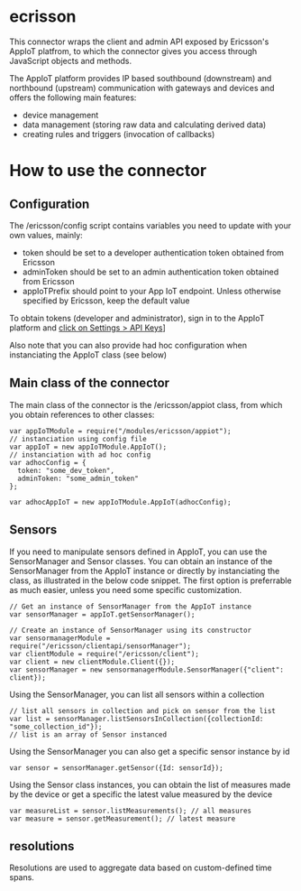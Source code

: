 # ecrisson
This connector wraps the client and admin API exposed by Ericsson's AppIoT platfrom, to which the connector gives you access through JavaScript objects and methods. 

The AppIoT platform provides IP based southbound (downstream) and northbound (upstream) communication with gateways and devices and offers the following main features:
- device management
- data management (storing raw data and calculating derived data)
- creating rules and triggers (invocation of callbacks)

# How to use the connector

## Configuration
The /ericsson/config script contains variables you need to update with your own values, mainly:

- token should be set to a developer authentication token obtained from Ericsson
- adminToken should be set to an admin authentication token obtained from Ericsson
- appIoTPrefix should point to your App IoT endpoint. Unless otherwise specified by Ericsson, keep the default value

To obtain tokens (developer and administrator), sign in to the AppIoT platform and [click on Settings > API Keys](https://eappiot.sensbysigma.com/#/apikeys/apikeys)]

Also note that you can also provide had hoc configuration when instanciating the AppIoT class (see below)

## Main class of the connector
The main class of the connector is the /ericsson/appiot class, from which you obtain references to other classes:

```
var appIoTModule = require("/modules/ericsson/appiot");
// instanciation using config file 
var appIoT = new appIoTModule.AppIoT(); 
// instanciation with ad hoc config
var adhocConfig = {
  token: "some_dev_token",
  adminToken: "some_admin_token"
};

var adhocAppIoT = new appIoTModule.AppIoT(adhocConfig); 
```
## Sensors
If you need to manipulate sensors defined in AppIoT, you can use the SensorManager and Sensor classes. 
You can obtain an instance of the SensorManager from the AppIoT instance or directly by instanciating the class, as illustrated in the below code snippet. The first option is preferrable as much easier, unless you need some specific customization.

```
// Get an instance of SensorManager from the AppIoT instance
var sensorManager = appIoT.getSensorManager();  

// Create an instance of SensorManager using its constructor
var sensormanagerModule = require("/ericsson/clientapi/sensorManager");
var clientModule = require("/ericsson/client");
var client = new clientModule.Client({});
var sensorManager = new sensormanagerModule.SensorManager({"client": client});
```
Using the SensorManager, you can list all sensors within a collection
```
// list all sensors in collection and pick on sensor from the list
var list = sensorManager.listSensorsInCollection({collectionId: "some_collection_id"});
// list is an array of Sensor instanced
```
Using the SensorManager you can also get a specific sensor instance by id
```
var sensor = sensorManager.getSensor({Id: sensorId});
```
Using the Sensor class instances, you can obtain the list of measures made by the device or get a specific the latest value measured by the device
```
var measureList = sensor.listMeasurements(); // all measures
var measure = sensor.getMeasurement(); // latest measure
```

## resolutions
Resolutions are used to aggregate data based on custom-defined time spans.
 
